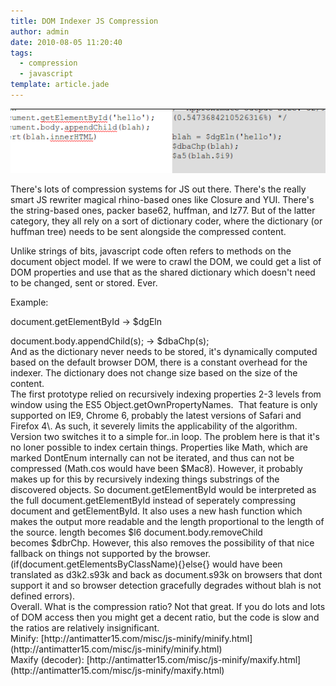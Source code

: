 ```yaml
---
title: DOM Indexer JS Compression
author: admin
date: 2010-08-05 11:20:40
tags: 
  - compression
  - javascript
template: article.jade
---
```


[![](Screenshot.png "Screenshot")](Screenshot.png)

There's lots of compression systems for JS out there. There's the really smart JS rewriter magical rhino-based ones like Closure and YUI. There's the string-based ones, packer base62, huffman, and lz77\. But of the latter category, they all rely on a sort of dictionary coder, where the dictionary (or huffman tree) needs to be sent alongside the compressed content.

Unlike strings of bits, javascript code often refers to methods on the document object model. If we were to crawl the DOM, we could get a list of DOM properties and use that as the shared dictionary which doesn't need to be changed, sent or stored. Ever.

Example:

document.getElementById -&gt; $dgEln
<div id="_mcePaste">document.body.appendChild(s); -&gt; $dbaChp(s);</div>
<div>And as the dictionary never needs to be stored, it's dynamically computed based on the default browser DOM, there is a constant overhead for the indexer. The dictionary does not change size based on the size of the content.</div>
<div>The first prototype relied on recursively indexing properties 2-3 levels from window using the ES5 Object.getOwnPropertyNames.  That feature is only supported on IE9, Chrome 6, probably the latest versions of Safari and Firefox 4\. As such, it severely limits the applicability of the algorithm.</div>
<div>Version two switches it to a simple for..in loop. The problem here is that it's no loner possible to index certain things. Properties like Math, which are marked DontEnum internally can not be iterated, and thus can not be compressed (Math.cos would have been $Mac8). However, it probably makes up for this by recursively indexing things substrings of the discovered objects. So document.getElementById would be interpreted as the full document.getElementById instead of seperately compressing document and getElementById. It also uses a new hash function which makes the output more readable and the length proportional to the length of the source. length becomes $l6 document.body.removeChild becomes $dbrChp. However, this also removes the possibility of that nice fallback on things not supported by the browser. (if(document.getElementsByClassName){}else{} would have been translated as d3k2.s93k and back as document.s93k on browsers that dont support it and so browser detection gracefully degrades without blah is not defined errors).</div>
<div>Overall. What is the compression ratio? Not that great. If you do lots and lots of DOM access then you might get a decent ratio, but the code is slow and the ratios are relatively insignificant.</div>
<div>Minify: [http://antimatter15.com/misc/js-minify/minify.html](http://antimatter15.com/misc/js-minify/minify.html)</div>
<div>Maxify (decoder): [http://antimatter15.com/misc/js-minify/maxify.html](http://antimatter15.com/misc/js-minify/maxify.html)</div>
